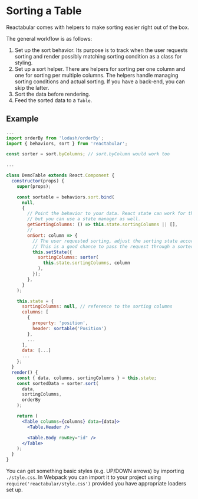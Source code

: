 # Sorting a Table

Reactabular comes with helpers to make sorting easier right out of the box.

The general workflow is as follows:

1. Set up the sort behavior. Its purpose is to track when the user requests sorting and render possibly matching sorting condition as a class for styling.
2. Set up a sort helper. There are helpers for sorting per one column and one for sorting per multiple columns. The helpers handle managing sorting conditions and actual sorting. If you have a back-end, you can skip the latter.
3. Sort the data before rendering.
4. Feed the sorted data to a `Table`.

## Example

```jsx
...
import orderBy from 'lodash/orderBy';
import { behaviors, sort } from 'reactabular';

const sorter = sort.byColumns; // sort.byColumn would work too

...

class DemoTable extends React.Component {
  constructor(props) {
    super(props);

    const sortable = behaviors.sort.bind(
      null,
      {
        // Point the behavior to your data. React state can work for this purpose
        // but you can use a state manager as well.
        getSortingColumns: () => this.state.sortingColumns || [],
        //
        onSort: column => {
          // The user requested sorting, adjust the sorting state accordingly.
          // This is a good chance to pass the request through a sorter.
          this.setState({
            sortingColumns: sorter(
              this.state.sortingColumns, column
            ),
          });
        },
      }
    );

    this.state = {
      sortingColumns: null, // reference to the sorting columns
      columns: [
        {
          property: 'position',
          header: sortable('Position')
        },
        ...
      ],
      data: [...]
      ...
    };
  }
  render() {
    const { data, columns, sortingColumns } = this.state;
    const sortedData = sorter.sort(
      data,
      sortingColumns,
      orderBy
    );

    return (
      <Table columns={columns} data={data}>
        <Table.Header />

        <Table.Body rowKey="id" />
      </Table>
    );
  }
}
```

You can get something basic styles (e.g. UP/DOWN arrows) by importing `./style.css`. In Webpack you can import it to your project using `require('reactabular/style.css')` provided you have appropriate loaders set up.
